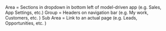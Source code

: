 Area = Sections in dropdown in bottom left of model-driven app (e.g. Sales, App Settings, etc.)
Group = Headers on navigation bar (e.g. My work, Customers, etc. )
Sub Area = Link to an actual page (e.g. Leads, Opportunities, etc. )